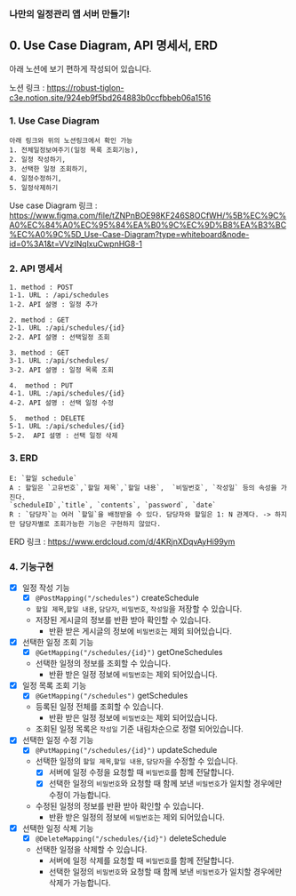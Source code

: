 ### 나만의 일정관리 앱 서버 만들기!

## 0. Use Case Diagram, API 명세서, ERD

아래 노션에 보기 편하게 작성되어 있습니다.
   
노션 링크 : <https://robust-tiglon-c3e.notion.site/924eb9f5bd264883b0ccfbbeb06a1516>


### 1. Use Case Diagram
    아래 링크와 위의 노션링크에서 확인 가능
    1. 전체일정보여주기(일정 목록 조회기능),
    2. 일정 작성하기,
    3. 선택한 일정 조회하기,
    4. 일정수정하기,
    5. 일정삭제하기

Use case Diagram 링크 : <https://www.figma.com/file/tZNPnBOE98KF246S8OCfWH/%5B%EC%9C%A0%EC%84%A0%EC%95%84%EA%B0%9C%EC%9D%B8%EA%B3%BC%EC%A0%9C%5D_Use-Case-Diagram?type=whiteboard&node-id=0%3A1&t=VVzINqlxuCwpnHG8-1>

### 2. API 명세서
    1. method : POST  
    1-1. URL : /api/schedules 
    1-2. API 설명 : 일정 추가
    
    2. method : GET
    2-1. URL :/api/schedules/{id}
    2-2. API 설명 : 선택일정 조회
    
    3. method : GET
    3-1. URL :/api/schedules/
    3-2. API 설명 : 일정 목록 조회

    4.  method : PUT
    4-1. URL :/api/schedules/{id}
    4-2. API 설명 : 선택 일정 수정
    
    5.  method : DELETE
    5-1. URL :/api/schedules/{id} 
    5-2.  API 설명 : 선택 일정 삭제
    
### 3. ERD
    
    E: `할일 schedule`
    A : 할일은 `고유번호`,`할일 제목`,`할일 내용`,  `비밀번호`, `작성일` 등의 속성을 가진다.
    `scheduleID`,`title`, `contents`, `password`, `date`
    R : `담당자`는 여러 `할일`을 배정받을 수 있다. 담당자와 할일은 1: N 관계다. -> 하지만 담당자별로 조회가능한 기능은 구현하지 않았다.
  ERD 링크 : <https://www.erdcloud.com/d/4KRjnXDqvAyHi99ym>

### 4. 기능구현
- [x]  일정 작성 기능
    - [x]  `@PostMapping("/schedules")` createSchedule
    - `할일 제목`,`할일 내용`, `담당자`, `비밀번호`, `작성일`을 저장할 수 있습니다.
    - 저장된 게시글의 정보를 반환 받아 확인할 수 있습니다.
        - 반환 받은 게시글의 정보에 `비밀번호`는 제외 되어있습니다.
- [x]  선택한 일정 조회 기능
    - [x]  `@GetMapping("/schedules/{id}")` getOneSchedules
    - 선택한 일정의 정보를 조회할 수 있습니다.
        - 반환 받은 일정 정보에 `비밀번호`는 제외 되어있습니다.
- [x]  일정 목록 조회 기능
    - [x]  `@GetMapping("/schedules")` getSchedules
    - 등록된 일정 전체를 조회할 수 있습니다.
        - 반환 받은 일정 정보에 `비밀번호`는 제외 되어있습니다.
    - 조회된 일정 목록은 `작성일` 기준 내림차순으로 정렬 되어있습니다.
- [x]  선택한 일정 수정 기능
    - [x]  `@PutMapping("/schedules/{id}")` updateSchedule
    - 선택한 일정의 `할일 제목`,`할일 내용`, `담당자`을 수정할 수 있습니다.
        - [x]  서버에 일정 수정을 요청할 때 `비밀번호`를 함께 전달합니다.
        - [x]  선택한 일정의 `비밀번호`와 요청할 때 함께 보낸 `비밀번호`가 일치할 경우에만 수정이 가능합니다.
    - 수정된 일정의 정보를 반환 받아 확인할 수 있습니다.
        - 반환 받은 일정의 정보에 `비밀번호`는 제외 되어있습니다.
- [x]  선택한 일정 삭제 기능
    - [x]  `@DeleteMapping("/schedules/{id}")` deleteSchedule
    - 선택한 일정을 삭제할 수 있습니다.
        - 서버에 일정 삭제를 요청할 때 `비밀번호`를 함께 전달합니다.
        - 선택한 일정의 `비밀번호`와 요청할 때 함께 보낸 `비밀번호`가 일치할 경우에만 삭제가 가능합니다.

